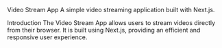 Video Stream App
A simple video streaming application built with Next.js.

Introduction
The Video Stream App allows users to stream videos directly from their browser. It is built using Next.js, providing an efficient and responsive user experience.
